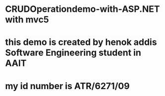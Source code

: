 # CRUDOperationdemo-with-ASP.NET with mvc5
# this demo is created by henok addis Software Engineering student in AAIT 
# my id number is ATR/6271/09
